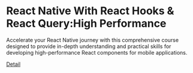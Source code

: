 # React Native With React Hooks & React Query:High Performance

Accelerate your React Native journey with this comprehensive course designed to provide in-depth understanding and practical skills for developing high-performance React components for mobile applications. 

[Detail](https://eduitfree.com/courses/react-native-with-react-hooks-react-query-high-performance)